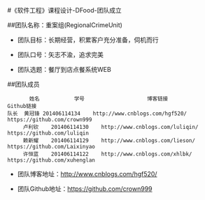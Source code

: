 #《软件工程》课程设计-DFood-团队成立

##团队名称：重案组(RegionalCrimeUnit)
 * 团队目标：长期经营，积累客户充分准备，伺机而行

 * 团队口号：矢志不渝，追求完美

 * 团队选题：餐厅到店点餐系统WEB

##团队成员
    
 	       姓名	        学号	                  博客链接	                     Github链接     
    队长  黄冠锋 201406114134    http://www.cnblogs.com/hgf520/  https://github.com/crown999
	     卢利钦	201406114130    http://www.cnblogs.com/luliqin/ https://github.com/luliqin
	     赖新耀	201406114129	http://www.cnblogs.com/lieson/ https://github.com/Laixinyao
	     许恒蓝	201406114122	http://www.cnblogs.com/xhlbk/  https://github.com/xuhenglan
  

 * 团队博客地址：http://www.cnblogs.com/hgf520/

 * 团队Github地址：https://github.com/crown999
